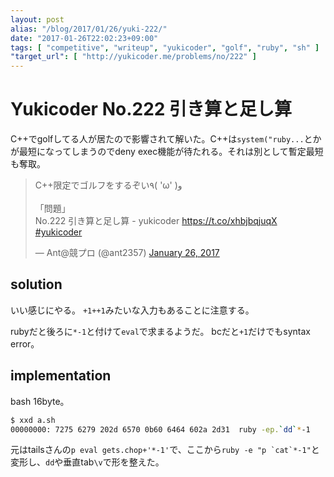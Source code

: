 ```yaml
---
layout: post
alias: "/blog/2017/01/26/yuki-222/"
date: "2017-01-26T22:02:23+09:00"
tags: [ "competitive", "writeup", "yukicoder", "golf", "ruby", "sh" ]
"target_url": [ "http://yukicoder.me/problems/no/222" ]
---
```


# Yukicoder No.222 引き算と足し算

C++でgolfしてる人が居たので影響されて解いた。C++は`system("ruby...`とかが最短になってしまうのでdeny exec機能が待たれる。それは別として暫定最短も奪取。

<blockquote class="twitter-tweet" data-lang="en"><p lang="ja" dir="ltr">C++限定でゴルフをするぞい٩( &#39;ω&#39; )و <br><br>「問題」<br>No.222 引き算と足し算 - yukicoder <a href="https://t.co/xhbjbqjuqX">https://t.co/xhbjbqjuqX</a>  <a href="https://twitter.com/hashtag/yukicoder?src=hash">#yukicoder</a></p>&mdash; Ant@競プロ (@ant2357) <a href="https://twitter.com/ant2357/status/824586709878726656">January 26, 2017</a></blockquote>
<script async src="//platform.twitter.com/widgets.js" charset="utf-8"></script>

## solution

いい感じにやる。
`+1++1`みたいな入力もあることに注意する。

rubyだと後ろに`*-1`と付けて`eval`で求まるようだ。
bcだと`+1`だけでもsyntax error。

## implementation

bash $16$byte。

``` sh
$ xxd a.sh
00000000: 7275 6279 202d 6570 0b60 6464 602a 2d31  ruby -ep.`dd`*-1
```

元はtailsさんの`p eval gets.chop+'*-1'`で、ここから```ruby -e "p `cat`*-1"```と変形し、`dd`や垂直tab`\v`で形を整えた。
